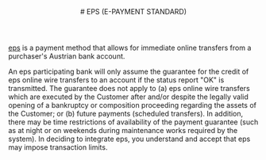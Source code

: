 <header id="stripe">
# EPS (E-PAYMENT STANDARD)
</header>
<section>

[eps](https://www.eps-ueberweisung.at) is a payment method that allows for immediate online transfers from a purchaser's Austrian bank account. 

An eps participating bank will only assume the guarantee for the credit of eps online wire transfers to an account if the status report "OK" is transmitted. The guarantee does not apply to (a) eps online wire transfers which are executed by the Customer after and/or despite the legally valid opening of a bankruptcy or composition proceeding regarding the assets of the Customer; or (b) future payments (scheduled transfers). In addition, there may be time restrictions of availability of the payment guarantee (such as at night or on weekends during maintenance works required by the system). 
In deciding to integrate eps, you understand and accept that eps may impose transaction limits.
</section>
